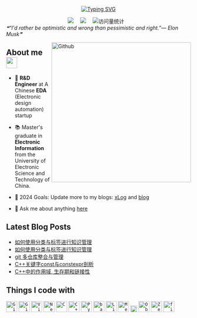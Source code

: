 <p align="center">
  <a href="https://git.io/typing-svg">
    <img src="https://readme-typing-svg.demolab.com?  font=Fira+Code&weight=550&size=22&pause=1000&color=black&center=true&vCenter=true&width=435&lines=Hi%2C+I'm+Joy+Tang" alt="Typing SVG" />
  </a>
</p>

<!-- profile logo 个人资料徽标 -->
  <div align="center">
    <a href="https://joytown.xlog.app/"><img src="https://img.shields.io/badge/Website-xLog-8c36db" /></a>&emsp;
    <a href="https://joytown99.top/"><img src="https://img.shields.io/badge/Website-Blog-8c36db" /></a>&emsp;
    <img src="https://komarev.com/ghpvc/?username=zint99&label=Views&color=orange&style=flat" alt="访问量统计" />&emsp;
  </div>

<!-- random quote -->
<i>
    ❝“I'd rather be optimistic and wrong than pessimistic and right.”— Elon Musk❞
</i>

<!-- avatar gif -->
<img width="380" align="right" alt="Github"
src="https://user-images.githubusercontent.com/74038190/212749447-bfb7e725-6987-49d9-ae85-2015e3e7cc41.gif" 
/> 

## About me <img src="https://user-images.githubusercontent.com/74038190/216120986-f2752ca9-fe82-4aa3-befe-0a58db010d85.png" width="30" />

- 💼 **R&D Engineer** at A Chinese **EDA** (Electronic design automation) startup

- 📚 Master's graduate in **Electronic Information** from the University of Electronic Science and Technology of China.

- 🎯 2024 Goals: Update more to my blogs: [xLog](https://joytown.xlog.app/) and [blog](https://joytown99.top/)

- 💬 Ask me about anything [here](https://github.com/zint99/zint99/issues)

## Latest Blog Posts
<!-- BLOG-POST-LIST:START -->
- [如何使用分类与标签进行知识管理](https://tangly1024.com/technology/RHSYFLYBQJXZSGL)
- [如何使用分类与标签进行知识管理](https://xlog.app/api/redirection?characterId=73433&noteId=3)
- [git 多仓库整合与管理](https://tangly1024.com/technology/git/multi_remote_repo)
- [C++关键字const与constexpr剖析](https://tangly1024.com/technology/keyword_const)
- [C++中的作用域, 生存期和链接性](https://tangly1024.com/technology/cpp_scope_duration_linkage)
<!-- BLOG-POST-LIST:END -->

## Things I code with

<div align="left">
	<code><img width="30" src="https://user-images.githubusercontent.com/25181517/192108372-f71d70ac-7ae6-4c0d-8395-51d8870c2ef0.png" alt="Git" title="Git"/></code>
	<code><img width="30" src="https://user-images.githubusercontent.com/25181517/192108374-8da61ba1-99ec-41d7-80b8-fb2f7c0a4948.png" alt="GitHub" title="GitHub"/></code>
	<code><img width="30" src="https://user-images.githubusercontent.com/25181517/192108891-d86b6220-e232-423a-bf5f-90903e6887c3.png" alt="Visual Studio Code" title="Visual Studio Code"/></code>
	<code><img width="30" src="https://github-production-user-asset-6210df.s3.amazonaws.com/136815194/258326081-b113a23c-5c04-45aa-819c-bd04e8ac2a37.png" alt="Neovim" title="Neovim"/></code>
	<code><img width="30" src="https://user-images.githubusercontent.com/25181517/192106070-46255bcf-65e6-4c6b-a296-bf8d0d8fb2a7.png" alt="C" title="C"/></code>
	<code><img width="30" src="https://user-images.githubusercontent.com/25181517/192106073-90fffafe-3562-4ff9-a37e-c77a2da0ff58.png" alt="C++" title="C++"/></code>
	<code><img width="30" src="https://user-images.githubusercontent.com/25181517/183423507-c056a6f9-1ba8-4312-a350-19bcbc5a8697.png" alt="Python" title="Python"/></code>
	<code><img width="30" src="https://user-images.githubusercontent.com/25181517/192158606-7c2ef6bd-6e04-47cf-b5bc-da2797cb5bda.png" alt="bash" title="bash"/></code>
	<code><img width="30" src="https://github.com/marwin1991/profile-technology-icons/assets/76662862/2481dc48-be6b-4ebb-9e8c-3b957efe69fa" alt="Linux" title="Linux"/></code>
	<code><img width="30" src="https://github.com/user-attachments/assets/4ebe4430-a141-4fc5-9ddd-dc5b439177b6" alt="Metamask" title="Metamask"/></code>
  <code><img width="18" src="https://wiki.tcl-lang.org/image/Tcl%2FTk+Core+Logo+75+Animated" alt="Tcl" title="Tcl"/></code>
  <code><img width="30" src="https://upload.wikimedia.org/wikipedia/commons/1/10/2023_Obsidian_logo.svg" alt="Obsidian" title="Obsidian"/></code>
  <code><img width="30" src="https://zellij.dev/img/logo.png" alt="Zellig" title="Zellig"/></code>
  <code><img width="30" src="https://fishshell.com/docs/current/_static/fish.png" alt="fish" title="fish"/></code>
</div>

<!--
**zint99/zint99** is a ✨ _special_ ✨ repository because its `README.md` (this file) appears on your GitHub profile.

Here are some ideas to get you started:

- 🔭 I’m currently working on ...
- 🌱 I’m currently learning ...
- 👯 I’m looking to collaborate on ...
- 🤔 I’m looking for help with ...
- 💬 Ask me about ...
- 📫 How to reach me: ...
- 😄 Pronouns: ...
- ⚡ Fun fact: ...
-->
